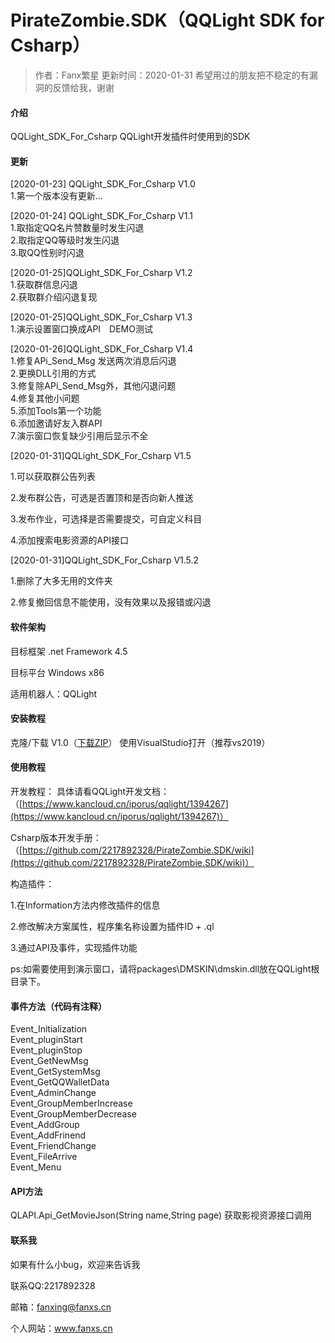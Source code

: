 # PirateZombie.SDK（QQLight SDK for Csharp）
> 作者：Fanx繁星 更新时间：2020-01-31  希望用过的朋友把不稳定的有漏洞的反馈给我，谢谢
#### 介绍
QQLight_SDK_For_Csharp
QQLight开发插件时使用到的SDK

#### 更新
[2020-01-23] QQLight_SDK_For_Csharp V1.0<br>
1.第一个版本没有更新...<br>

[2020-01-24] QQLight_SDK_For_Csharp V1.1<br>
1.取指定QQ名片赞数量时发生闪退<br>
2.取指定QQ等级时发生闪退<br>
3.取QQ性别时闪退<br>

[2020-01-25]QQLight_SDK_For_Csharp V1.2<br>
1.获取群信息闪退<br>
2.获取群介绍闪退复现<br>

[2020-01-25]QQLight_SDK_For_Csharp V1.3<br>
1.演示设置窗口换成API　DEMO测试

[2020-01-26]QQLight_SDK_For_Csharp V1.4<br>
1.修复APi_Send_Msg 发送两次消息后闪退<br>
2.更换DLL引用的方式<br>
3.修复除APi_Send_Msg外，其他闪退问题<br>
4.修复其他小问题<br>
5.添加Tools第一个功能<br>
6.添加邀请好友入群API<br>
7.演示窗口恢复缺少引用后显示不全<br>

[2020-01-31]QQLight_SDK_For_Csharp V1.5<br>

1.可以获取群公告列表

2.发布群公告，可选是否置顶和是否向新人推送

3.发布作业，可选择是否需要提交，可自定义科目

4.添加搜索电影资源的API接口

[2020-01-31]QQLight_SDK_For_Csharp V1.5.2<br>

1.删除了大多无用的文件夹

2.修复撤回信息不能使用，没有效果以及报错或闪退


#### 软件架构

目标框架 .net Framework 4.5

目标平台 Windows x86

适用机器人：QQLight

#### 安装教程

克隆/下载 V1.0（[下载ZIP](https://github.com/2217892328/PirateZombie.SDK/archive/master.zip/wiki)）
使用VisualStudio打开（推荐vs2019）

#### 使用教程

开发教程：
具体请看QQLight开发文档：（[https://www.kancloud.cn/iporus/qqlight/1394267](https://www.kancloud.cn/iporus/qqlight/1394267)）

Csharp版本开发手册：（[https://github.com/2217892328/PirateZombie.SDK/wiki](https://github.com/2217892328/PirateZombie.SDK/wiki)）

构造插件：

1.在Information方法内修改插件的信息


2.修改解决方案属性，程序集名称设置为插件ID + .ql


3.通过API及事件，实现插件功能

ps:如需要使用到演示窗口，请将packages\DMSKIN\dmskin.dll放在QQLight根目录下。


#### 事件方法（代码有注释）

Event_Initialization<br>
Event_pluginStart<br>
Event_pluginStop<br>
Event_GetNewMsg<br>
Event_GetSystemMsg<br>
Event_GetQQWalletData<br>
Event_AdminChange<br>
Event_GroupMemberIncrease<br>
Event_GroupMemberDecrease<br>
Event_AddGroup<br>
Event_AddFrinend<br>
Event_FriendChange<br>
Event_FileArrive<br>
Event_Menu<br>

#### API方法
QLAPI.Api_GetMovieJson(String name,String page)   获取影视资源接口调用

#### 联系我
如果有什么小bug，欢迎来告诉我

联系QQ:2217892328

邮箱：fanxing@fanxs.cn

个人网站：www.fanxs.cn
